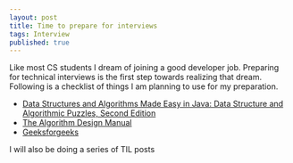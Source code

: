 ```yaml
---
layout: post
title: Time to prepare for interviews
tags: Interview
published: true
---
```


Like most CS students I dream of joining a good developer job. Preparing for technical interviews is the first step towards realizing that dream. Following is a checklist of things I am planning to use for my preparation.

* [Data Structures and Algorithms Made Easy in Java: Data Structure and Algorithmic Puzzles, Second Edition](http://www.amazon.com/Data-Structures-Algorithms-Made-Easy/dp/1468101277/ref=sr_1_1?ie=UTF8&qid=1419319363&sr=8-1&keywords=narasimha+karumanchi)
* [The Algorithm Design Manual](http://www.amazon.com/Algorithm-Design-Manual-Steven-Skiena/dp/1848000693/ref=sr_1_1?ie=UTF8&qid=1419319457&sr=8-1&keywords=algorithm+design+manual)
* [Geeksforgeeks](http://www.geeksforgeeks.org/)

I will also be doing a series of TIL posts
